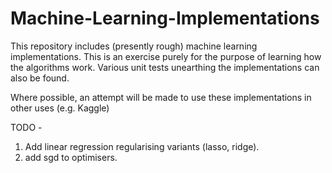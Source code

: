 # Machine-Learning-Implementations

This repository includes (presently rough) machine learning implementations. This is an exercise purely for the purpose of 
learning how the algorithms work. Various unit tests unearthing the implementations can also be found.

Where possible, an attempt will be made to use these implementations in other uses (e.g. Kaggle)

TODO - 
1) Add linear regression regularising variants (lasso, ridge).
2) add sgd to optimisers.
